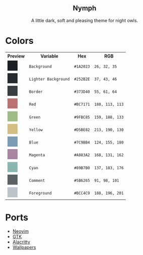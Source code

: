 <p align='center'>
    <h2 align='center'>Nymph</h2>
</p>
<p align='center'> A little dark, soft and pleasing theme for night owls. </p>

# Colors
<table align="center">
<tr>
    <th>Preview</th>
    <th>Variable</th>
    <th>Hex</th>
    <th>RGB</th>
</tr>
<tr>
    <td><img src="src/background.png"></td>
    <td><code>Background</code></td>
    <td><code>#1A2023</code></td>
    <td><code>26, 32, 35</code></td>
</tr>
<tr>
    <td><img src="src/background_alt.png"></td>
    <td><code>Lighter Background</code></td>
    <td><code>#252B2E</code></td>
    <td><code>37, 43, 46</code></td>
<tr>
<tr>
    <td><img src="src/background_urgent.png"></td>
    <td><code>Border</code></td>
    <td><code>#373D40</code></td>
    <td><code>55, 61, 64</code></td>
</tr>
<tr>
    <td><img src="src/red.png"></td>
    <td><code>Red</code></td>
    <td><code>#BC7171</code></td>
    <td><code>188, 113, 113</code></td>
</tr>
<tr>
    <td><img src="src/green.png"></td>
    <td><code>Green</code></td>
    <td><code>#9FBC85</code></td>
    <td><code>159, 188, 133</code></td>
</tr>
<tr>
    <td><img src="src/yellow.png"></td>
    <td><code>Yellow</code></td>
    <td><code>#D5BE82</code></td>
    <td><code>213, 190, 130</code></td>
</tr>
<tr>
    <td><img src="src/blue.png"></td>
    <td><code>Blue</code></td>
    <td><code>#7C9BB4</code></td>
    <td><code>124, 155, 180</code></td>
</tr>
<tr>
    <td><img src="src/magenta.png"></td>
    <td><code>Magenta</code></td>
    <td><code>#A883A2</code></td>
    <td><code>168, 131, 162</code></td>
</tr>
<tr>
    <td><img src="src/cyan.png"></td>
    <td><code>Cyan</code></td>
    <td><code>#89B7B0</code></td>
    <td><code>137, 183, 176</code></td>
</tr>
<tr>
    <td><img src="src/foreground_alt.png"></td>
    <td><code>Comment</code></td>
    <td><code>#5B6265</code></td>
    <td><code>91, 98, 101</code></td>
</tr>
<tr>
    <td><img src="src/foreground.png"></td>
    <td><code>Foreground</code></td>
    <td><code>#BCC4C9</code></td>
    <td><code>188, 196, 201</code></td>
</tr>
</table>

# Ports
- [Neovim](https://github.com/myagko/nymph/tree/Neovim)
- [GTK](https://github.com/myagko/nymph/tree/GTK)
- [Alacritty](https://github.com/myagko/nymph/tree/Alacritty)
- [Wallpapers](https://github.com/myagko/nymph/tree/Wallpapers)
